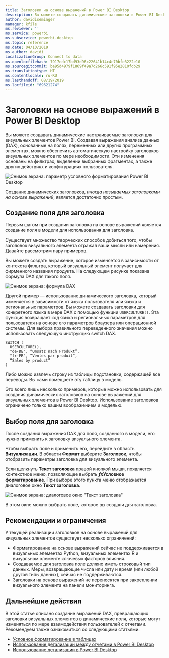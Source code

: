 ```yaml
---
title: Заголовки на основе выражений в Power BI Desktop
description: Вы можете создавать динамические заголовки в Power BI Desktop, которые изменяются в зависимости от программных выражений, с использованием условного программного форматирования
author: davidiseminger
manager: kfile
ms.reviewer: ''
ms.service: powerbi
ms.subservice: powerbi-desktop
ms.topic: reference
ms.date: 04/10/2019
ms.author: davidi
LocalizationGroup: Connect to data
ms.openlocfilehash: 7917edc17bd93d96c22641b14c4c70bfe3222e10
ms.sourcegitcommit: ba95d4979f1869f49a7d266c591f95e2810fdb29
ms.translationtype: HT
ms.contentlocale: ru-RU
ms.lasthandoff: 08/19/2019
ms.locfileid: "69621274"
---
```

# <a name="expression-based-titles-in-power-bi-desktop"></a>Заголовки на основе выражений в Power BI Desktop

Вы можете создавать динамические настраиваемые заголовки для визуальных элементов Power BI. Создавая выражения анализа данных (DAX), основанные на полях, переменных или других программных элементах, можно обеспечить автоматическую настройку заголовков визуальных элементов по мере необходимости. Эти изменения основаны на фильтрах, выделении выбранных фрагментах, а также других действиях и конфигурациях пользователя.

![Снимок экрана: параметр условного форматирования Power BI Desktop](media/desktop-conditional-formatting-visual-titles/expression-based-title-01.png)

Создание динамических заголовков, *иногда называемых заголовками на основе выражений*, является достаточно простым. 

## <a name="create-a-field-for-your-title"></a>Создание поля для заголовка

Первым шагом при создании заголовка на основе выражений является создание поля в модели для использования для заголовка. 

Существует множество творческих способов добиться того, чтобы заголовок визуального элемента отражал ваши мысли или намерения. Давайте рассмотрим пару примеров.

Вы можете создать выражение, которое изменяется в зависимости от контекста фильтра, который визуальный элемент получает для фирменного названия продукта. На следующем рисунке показана формула DAX для такого поля.

![Снимок экрана: формула DAX](media/desktop-conditional-formatting-visual-titles/expression-based-title-02.png)

Другой пример — использование динамического заголовка, который изменяется в зависимости от языка пользователя или языка и региональных параметров. Вы можете создавать заголовки для конкретного языка в мере DAX с помощью функции `USERCULTURE()`. Эта функция возвращает код языка и региональных параметров для пользователя на основе его параметров браузера или операционной системы. Для выбора правильного переведенного значения можно использовать следующую инструкцию switch DAX. 

```
SWITCH (
  USERCULTURE(),
  "de-DE", “Umsatz nach Produkt”,
  "fr-FR", “Ventes par produit”,
  “Sales by product”
)
```

Либо можно извлечь строку из таблицы подстановки, содержащей все переводы. Вы сами помещаете эту таблицу в модель. 

Это всего лишь несколько примеров, которые можно использовать для создания динамических заголовков на основе выражений для визуальных элементов в Power BI Desktop. Использование заголовков ограничено только вашим воображением и моделью.


## <a name="select-your-field-for-your-title"></a>Выбор поля для заголовка

После создания выражения DAX для поля, созданного в модели, его нужно применить к заголовку визуального элемента.

Чтобы выбрать поле и применить его, перейдите в область **Визуализации**. В области **Формат** выберите **Заголовок**, чтобы отобразить параметры заголовка для визуального элемента. 

Если щелкнуть **Текст заголовка** правой кнопкой мыши, появляется контекстное меню, позволяющее выбрать **<em>fx</em>Условное форматирование**. При выборе этого пункта меню отображается диалоговое окно **Текст заголовка**. 

![Снимок экрана: диалоговое окно "Текст заголовка"](media/desktop-conditional-formatting-visual-titles/expression-based-title-02b.png)

В этом окне можно выбрать поле, которое вы создали для заголовка.

## <a name="limitations-and-considerations"></a>Рекомендации и ограничения

У текущей реализации заголовков на основе выражений для визуальных элементов существует несколько ограничений:

* Форматирование на основе выражений сейчас не поддерживается в визуальных элементах Python, визуальных элементах R и визуальном элементе ключевых факторов влияния.
* Создаваемое для заголовка поле должно иметь строковый тип данных. Меры, возвращающие числа или дату и время (или любой другой типы данных), сейчас не поддерживаются.
* Заголовки на основе выражений не переносятся при закреплении визуального элемента на панели мониторинга.

## <a name="next-steps"></a>Дальнейшие действия

В этой статье описано создание выражений DAX, превращающих заголовки визуальных элементов в динамические поля, которые могут изменяться по мере взаимодействия пользователей с отчетами. Рекомендуем также ознакомиться со следующими статьями:

* [Условное форматирование в таблицах](desktop-conditional-table-formatting.md)
* [Использование детализации между отчетами в Power BI Desktop](desktop-cross-report-drill-through.md)
* [Использование детализации в Power BI Desktop](desktop-drillthrough.md)
